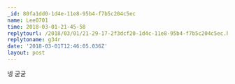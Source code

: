 ```yaml
---
_id: 80fa1dd0-1d4e-11e8-95b4-f7b5c204c5ec
name: Lee0701
time: 2018-03-01-21-45-58
replytourl: /2018/03/01/21-29-17-2f3dcf20-1d4c-11e8-95b4-f7b5c204c5ec.html
replytoname: g34r
date: '2018-03-01T12:46:05.036Z'
layout: post
---
```

넹 굳굳
